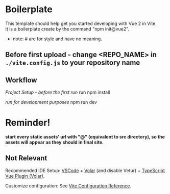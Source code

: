 # Boilerplate
This template should help get you started developing with Vue 2 in Vite.  
It is a boilerplate create by the command "npm init@vue2".

* note: # are for style and have no meaning.

## Before first upload - change <REPO_NAME> in `./vite.config.js` to your repository name
## Workflow
*Project Setup - before the first run*
run npm install

*run for development purposes*
npm run dev

# Reminder! 
**start every static assets' url with "@" (equivalent to src directory), so the assets will appear as they should in final site.**







## Not Relevant

Recommended IDE Setup:
[VSCode](https://code.visualstudio.com/) + [Volar](https://marketplace.visualstudio.com/items?itemName=Vue.volar) (and disable Vetur) + [TypeScript Vue Plugin (Volar)](https://marketplace.visualstudio.com/items?itemName=Vue.vscode-typescript-vue-plugin).

Customize configuration:
See [Vite Configuration Reference](https://vitejs.dev/config/).
